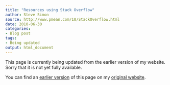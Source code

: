 ```yaml
---
title: "Resources using Stack Overflow"
author: Steve Simon
source: http://www.pmean.com/10/StackOverflow.html
date: 2010-06-30
categories:
- Blog post
tags:
- Being updated
output: html_document
---
```


This page is currently being updated from the earlier version of my website. Sorry that it is not yet fully available.

<!---More--->

You can find an [earlier version][sim1] of this page on my [original website][sim2].

[sim1]: http://www.pmean.com/10/StackOverflow.html
[sim2]: http://www.pmean.com/original_site.html
